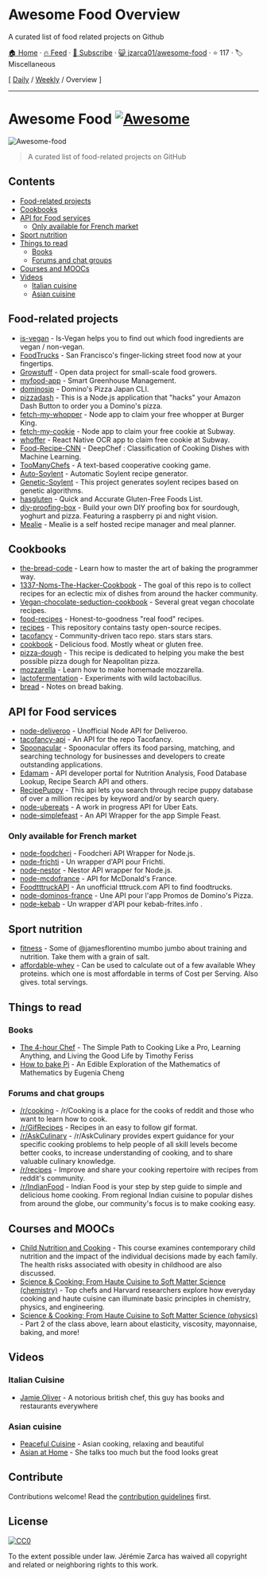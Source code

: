# Awesome Food Overview

A curated list of food related projects on Github

[🏠 Home](/README.md) · [🔥 Feed](https://www.trackawesomelist.com/jzarca01/awesome-food/rss.xml) · [📮 Subscribe](https://trackawesomelist.us17.list-manage.com/subscribe?u=d2f0117aa829c83a63ec63c2f&id=36a103854c) · [😺 jzarca01/awesome-food](https://github.com/jzarca01/awesome-food) · ⭐ 117 · 🏷️ Miscellaneous

[ [Daily](/content/jzarca01/awesome-food/README.md) / [Weekly](/content/jzarca01/awesome-food/week/README.md) / Overview ]

---

# Awesome Food [![Awesome](https://awesome.re/badge.svg)](https://awesome.re)

![Awesome-food](https://github.com/jzarca01/awesome-food/raw/master/awesome_food.png)

> A curated list of food-related projects on GitHub

## Contents

*   [Food-related projects](#food-related-projects)
*   [Cookbooks](#cookbooks)
*   [API for Food services](#api-for-food-services)
    *   [Only available for French market](#only-available-for-french-market)
*   [Sport nutrition](#sport-nutrition)
*   [Things to read](#things-to-read)
    *   [Books](#books)
    *   [Forums and chat groups](#forums-and-chat-groups)
*   [Courses and MOOCs](#courses-and-moocs)
*   [Videos](#videos)
    *   [Italian cuisine](#italian-cuisine)
    *   [Asian cuisine](#asian-cuisine)

## Food-related projects

*   [is-vegan](https://github.com/hmontazeri/is-vegan) - Is-Vegan helps you to find out which food ingredients are vegan / non-vegan.
*   [FoodTrucks](https://github.com/prakhar1989/FoodTrucks) - San Francisco's finger-licking street food now at your fingertips.
*   [Growstuff](https://github.com/Growstuff/growstuff) - Open data project for small-scale food growers.
*   [myfood-app](https://github.com/MickaelGandecki/myfood-app) - Smart Greenhouse Management.
*   [dominosjp](https://github.com/inket/dominosjp) - Domino's Pizza Japan CLI.
*   [pizzadash](https://github.com/bhberson/pizzadash) - This is a Node.js application that "hacks" your Amazon Dash Button to order you a Domino's pizza.
*   [fetch-my-whopper](https://github.com/jzarca01/fetch-my-whopper) - Node app to claim your free whopper at Burger King.
*   [fetch-my-cookie](https://github.com/jzarca01/fetch-my-cookie) - Node app to claim your free cookie at Subway.
*   [whoffer](https://github.com/jzarca01/whoffer) - React Native OCR app to claim free cookie at Subway.
*   [Food-Recipe-CNN](https://github.com/Murgio/Food-Recipe-CNN) - DeepChef : Classification of Cooking Dishes with Machine Learning.
*   [TooManyChefs](https://github.com/navignaw/TooManyChefs) - A text-based cooperative cooking game.
*   [Auto-Soylent](https://github.com/nick/auto-soylent) - Automatic Soylent recipe generator.
*   [Genetic-Soylent](https://github.com/nick/genetic-soylent) - This project generates soylent recipes based on genetic algorithms.
*   [hasgluten](https://github.com/hasgluten/hasgluten) - Quick and Accurate Gluten-Free Foods List.
*   [diy-proofing-box](https://github.com/hendricius/diy-proofing-box) - Build your own DIY proofing box for sourdough, yoghurt and pizza. Featuring a raspberry pi and night vision.
*   [Mealie](https://github.com/hay-kot/mealie) - Mealie is a self hosted recipe manager and meal planner.

## Cookbooks

*   [the-bread-code](https://github.com/hendricius/the-bread-code) - Learn how to master the art of baking the programmer way.
*   [1337-Noms-The-Hacker-Cookbook](https://github.com/DEAD10C5/1337-Noms-The-Hacker-Cookbook) - The goal of this repo is to collect recipes for an eclectic mix of dishes from around the hacker community.
*   [Vegan-chocolate-seduction-cookbook](https://github.com/the-domains/vegan-chocolate-seduction-cookbook) - Several great vegan chocolate recipes.
*   [food-recipes](https://github.com/obfuscurity/food-recipes) - Honest-to-goodness "real food" recipes.
*   [recipes](https://github.com/bzimmerman/recipes) - This repository contains tasty open-source recipes.
*   [tacofancy](https://github.com/sinker/tacofancy) - Community-driven taco repo. stars stars stars.
*   [cookbook](https://github.com/jlinder/cookbook) - Delicious food. Mostly wheat or gluten free.
*   [pizza-dough](https://github.com/hendricius/pizza-dough) - This recipe is dedicated to helping you make the best possible pizza dough for Neapolitan pizza.
*   [mozzarella](https://github.com/hendricius/mozzarella) - Learn how to make homemade mozzarella.
*   [lactofermentation](https://github.com/tirimia/lactofermentation) - Experiments with wild lactobacillus.
*   [bread](https://github.com/dgryski/bread) - Notes on bread baking.

## API for Food services

*   [node-deliveroo](https://github.com/jzarca01/node-deliveroo) - Unofficial Node API for Deliveroo.
*   [tacofancy-api](https://github.com/evz/tacofancy-api) - An API for the repo Tacofancy.
*   [Spoonacular](https://spoonacular.com/food-api) -
    Spoonacular offers its food parsing, matching, and searching technology for businesses and developers to create outstanding applications.
*   [Edamam](https://developer.edamam.com/) - API developer portal for Nutrition Analysis, Food Database Lookup, Recipe Search API and others.
*   [RecipePuppy](http://www.recipepuppy.com/about/api/) - This api lets you search through recipe puppy database of over a million recipes by keyword and/or by search query.
*   [node-ubereats](https://github.com/jzarca01/node-ubereats) - A work in progress API for Uber Eats.
*   [node-simplefeast](https://github.com/jzarca01/node-simplefeast) - An API Wrapper for the app Simple Feast.

### Only available for French market

*   [node-foodcheri](https://github.com/jzarca01/node-foodcheri) - Foodcheri API Wrapper for Node.js.
*   [node-frichti](https://github.com/jzarca01/node-frichti) - Un wrapper d'API pour Frichti.
*   [node-nestor](https://github.com/jzarca01/node-nestor) - Nestor API wrapper for Node.js.
*   [node-mcdofrance](https://github.com/jzarca01/node-mcdofrance) - API for McDonald's France.
*   [FoodtttruckAPI](https://github.com/jzarca01/FoodtttruckAPI.git) - An unofficial tttruck.com API to find foodtrucks.
*   [node-dominos-france](https://github.com/jzarca01/node-dominos-france.git) - Une API pour l'app Promos de Domino's Pizza.
*   [node-kebab](https://github.com/jzarca01/node-kebab) - Un wrapper d'API pour kebab-frites.info .

## Sport nutrition

*   [fitness](https://github.com/jamesflorentino/fitness) - Some of @jamesflorentino mumbo jumbo about training and nutrition. Take them with a grain of salt.
*   [affordable-whey](https://github.com/prkeshri/affordable-whey) - Can be used to calculate out of a few available Whey proteins. which one is most affordable in terms of Cost per Serving. Also gives. total servings.

## Things to read

### Books

*   [The 4-hour Chef](https://www.goodreads.com/book/show/13129810-the-4-hour-chef) - The Simple Path to Cooking Like a Pro, Learning Anything, and Living the Good Life by Timothy Feriss
*   [How to bake Pi](https://www.goodreads.com/book/show/23360039-how-to-bake-pi) - An Edible Exploration of the Mathematics of Mathematics by Eugenia Cheng

### Forums and chat groups

*   [/r/cooking](https://www.reddit.com/r/Cooking/) - /r/Cooking is a place for the cooks of reddit and those who want to learn how to cook.
*   [/r/GifRecipes](https://www.reddit.com/r/GifRecipes/) - Recipes in an easy to follow gif format.
*   [/r/AskCulinary](https://www.reddit.com/r/AskCulinary/) - /r/AskCulinary provides expert guidance for your specific cooking problems to help people of all skill levels become better cooks, to increase understanding of cooking, and to share valuable culinary knowledge.
*   [/r/recipes](https://www.reddit.com/r/recipes/) - Improve and share your cooking repertoire with recipes from reddit's community.
*   [/r/IndianFood](https://www.reddit.com/r/IndianFood/) - Indian Food is your step by step guide to simple and delicious home cooking. From regional Indian cuisine to popular dishes from around the globe, our community's focus is to make cooking easy.

## Courses and MOOCs

*   [Child Nutrition and Cooking](https://www.coursera.org/learn/childnutrition) - This course examines contemporary child nutrition and the impact of the individual decisions made by each family. The health risks associated with obesity in childhood are also discussed.
*   [Science & Cooking: From Haute Cuisine to Soft Matter Science (chemistry)](https://www.edx.org/course/science-cooking-from-haute-cuisine-to-soft-matter-science-chemistry) - Top chefs and Harvard researchers explore how everyday cooking and haute cuisine can illuminate basic principles in chemistry, physics, and engineering.
*   [Science & Cooking: From Haute Cuisine to Soft Matter Science (physics)](https://www.edx.org/course/science-cooking-from-haute-cuisine-to-soft-matter-science-physics-2) - Part 2 of the class above, learn about elasticity, viscosity, mayonnaise, baking, and more!

## Videos

### Italian Cuisine

*   [Jamie Oliver](https://www.youtube.com/user/JamieOliver) - A notorious british chef, this guy has books and restaurants everywhere

### Asian cuisine

*   [Peaceful Cuisine](https://www.youtube.com/user/ryoya1983) - Asian cooking, relaxing and beautiful
*   [Asian at Home](https://www.youtube.com/user/SeonkyoungLongest) - She talks too much but the food looks great

## Contribute

Contributions welcome! Read the [contribution guidelines](https://github.com/jzarca01/awesome-food/blob/master/readme.md/contributing.md) first.

## License

[![CC0](http://mirrors.creativecommons.org/presskit/buttons/88x31/svg/cc-zero.svg)](http://creativecommons.org/publicdomain/zero/1.0)

To the extent possible under law. Jérémie Zarca has waived all copyright and
related or neighboring rights to this work.

